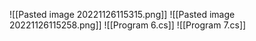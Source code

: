 ![[Pasted image 20221126115315.png]]
![[Pasted image 20221126115258.png]]
![[Program 6.cs]]
![[Program 7.cs]]